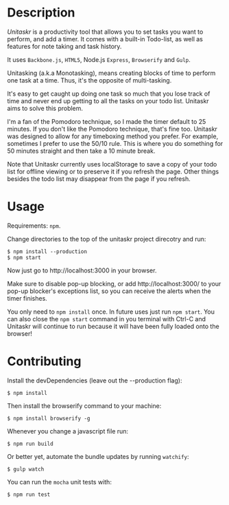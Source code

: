 
Description
===========
*Unitaskr* is a productivity tool that allows you to set tasks you want to perform, and add a timer. It comes with a built-in Todo-list, as well as features for note taking and task history.

It uses `Backbone.js`, `HTML5`, Node.js `Express`, `Browserify` and `Gulp`.

Unitasking (a.k.a Monotasking), means creating blocks of time to perform  one task at a time. Thus, it's the opposite of multi-tasking.

It's easy to get caught up doing one task so much that you lose track of time and never end up getting to all the tasks on your todo list. Unitaskr aims to solve this problem.

I'm a fan of the Pomodoro technique, so I made the timer default to 25 minutes. If you don't like the Pomodoro technique, that's fine too. Unitaskr was designed to allow for any timeboxing method you prefer. For example, sometimes I prefer to use the 50/10 rule. This is where you do something for 50 minutes straight and then take a 10 minute break.

Note that Unitaskr currently uses localStorage to save a copy of your todo list for offline viewing or to preserve it if you refresh the page. Other things besides the todo list may disappear from the page if you refresh.

Usage
=====
Requirements: `npm`.

Change directories to the top of the unitaskr project direcotry and run:

    $ npm install --production
    $ npm start

Now just go to http://localhost:3000 in your browser. 

Make sure to disable pop-up blocking, or add http://localhost:3000/ to your pop-up blocker's exceptions list, so you can receive the alerts when the timer finishes.

You only need to `npm install` once. In future uses just run `npm start`. You can also close the `npm start` command in you terminal with Ctrl-C and Unitaskr will continue to run because it will have been fully loaded onto the browser!

Contributing
============
Install the devDependencies (leave out the --production flag):

    $ npm install

Then install the browserify command to your machine:

    $ npm install browserify -g

Whenever you change a javascript file run:

    $ npm run build

Or better yet, automate the bundle updates by running `watchify`:

    $ gulp watch

You can run the `mocha` unit tests with:

    $ npm run test
